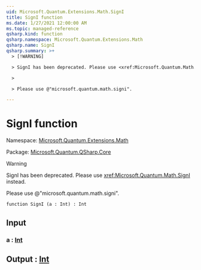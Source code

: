 ```yaml
---
uid: Microsoft.Quantum.Extensions.Math.SignI
title: SignI function
ms.date: 1/27/2021 12:00:00 AM
ms.topic: managed-reference
qsharp.kind: function
qsharp.namespace: Microsoft.Quantum.Extensions.Math
qsharp.name: SignI
qsharp.summary: >+
  > [!WARNING]

  > SignI has been deprecated. Please use <xref:Microsoft.Quantum.Math.SignI> instead.

  >

  > Please use @"microsoft.quantum.math.signi".

---
```


# SignI function

Namespace: [Microsoft.Quantum.Extensions.Math](xref:Microsoft.Quantum.Extensions.Math)

Package: [Microsoft.Quantum.QSharp.Core](https://nuget.org/packages/Microsoft.Quantum.QSharp.Core)


> [!WARNING]
> SignI has been deprecated. Please use <xref:Microsoft.Quantum.Math.SignI> instead.
>
> Please use @"microsoft.quantum.math.signi".



```qsharp
function SignI (a : Int) : Int
```


## Input

### a : [Int](xref:microsoft.quantum.lang-ref.int)





## Output : [Int](xref:microsoft.quantum.lang-ref.int)

